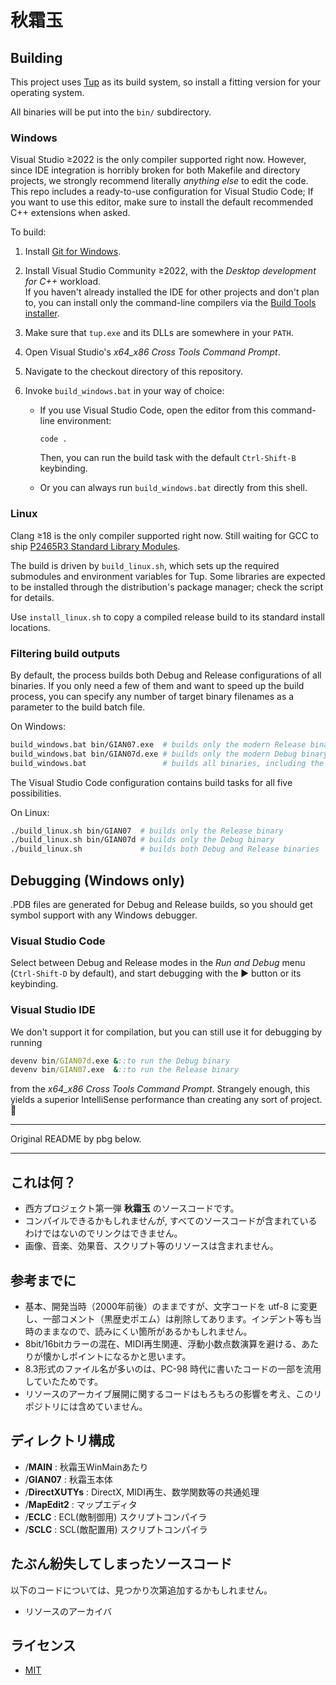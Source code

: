 # 秋霜玉

## Building

This project uses [Tup](https://gittup.org/tup/) as its build system, so install a fitting version for your operating system.

All binaries will be put into the `bin/` subdirectory.

### Windows

Visual Studio ≥2022 is the only compiler supported right now.
However, since IDE integration is horribly broken for both Makefile and directory projects, we strongly recommend literally *anything else* to edit the code.
This repo includes a ready-to-use configuration for Visual Studio Code; If you want to use this editor, make sure to install the default recommended C++ extensions when asked.

To build:

1. Install [Git for Windows](https://gitforwindows.org/).
2. Install Visual Studio Community ≥2022, with the *Desktop development for C++* workload.\
   If you haven't already installed the IDE for other projects and don't plan to, you can install only the command-line compilers via the [Build Tools installer](https://visualstudio.microsoft.com/downloads/#build-tools-for-visual-studio-2022).
3. Make sure that `tup.exe` and its DLLs are somewhere in your `PATH`.

4. Open Visual Studio's *x64_x86 Cross Tools Command Prompt*.
5. Navigate to the checkout directory of this repository.
6. Invoke `build_windows.bat` in your way of choice:
   * If you use Visual Studio Code, open the editor from this command-line environment:

     ```batch
     code .
     ```

     Then, you can run the build task with the default `Ctrl-Shift-B` keybinding.

   * Or you can always run `build_windows.bat` directly from this shell.

### Linux

Clang ≥18 is the only compiler supported right now.
Still waiting for GCC to ship [P2465R3 Standard Library Modules](https://wg21.link/P2465R3).

The build is driven by `build_linux.sh`, which sets up the required submodules and environment variables for Tup.
Some libraries are expected to be installed through the distribution's package manager; check the script for details.

Use `install_linux.sh` to copy a compiled release build to its standard install locations.

### Filtering build outputs

By default, the process builds both Debug and Release configurations of all binaries.
If you only need a few of them and want to speed up the build process, you can specify any number of target binary filenames as a parameter to the build batch file.

On Windows:

```sh
build_windows.bat bin/GIAN07.exe  # builds only the modern Release binary
build_windows.bat bin/GIAN07d.exe # builds only the modern Debug binary
build_windows.bat                 # builds all binaries, including the vintage ones
```

The Visual Studio Code configuration contains build tasks for all five possibilities.

On Linux:

```sh
./build_linux.sh bin/GIAN07  # builds only the Release binary
./build_linux.sh bin/GIAN07d # builds only the Debug binary
./build_linux.sh             # builds both Debug and Release binaries
```

## Debugging (Windows only)

.PDB files are generated for Debug and Release builds, so you should get symbol support with any Windows debugger.

### Visual Studio Code

Select between Debug and Release modes in the *Run and Debug* menu (`Ctrl-Shift-D` by default), and start debugging with the ▶ button or its keybinding.

### Visual Studio IDE

We don't support it for compilation, but you can still use it for debugging by running

```bat
devenv bin/GIAN07d.exe &::to run the Debug binary
devenv bin/GIAN07.exe  &::to run the Release binary
```

from the *x64_x86 Cross Tools Command Prompt*.
Strangely enough, this yields a superior IntelliSense performance than creating any sort of project. 🤷

----

Original README by pbg below.

----

## これは何？
* 西方プロジェクト第一弾 **秋霜玉** のソースコードです。
* コンパイルできるかもしれませんが, すべてのソースコードが含まれているわけではないのでリンクはできません。
* 画像、音楽、効果音、スクリプト等のリソースは含まれません。


## 参考までに
* 基本、開発当時（2000年前後）のままですが、文字コードを utf-8 に変更し、一部コメント（黒歴史ポエム）は削除してあります。インデント等も当時のままなので、読みにくい箇所があるかもしれません。
* 8bit/16bitカラーの混在、MIDI再生関連、浮動小数点数演算を避ける、あたりが懐かしポイントになるかと思います。
* 8.3形式のファイル名が多いのは、PC-98 時代に書いたコードの一部を流用していたためです。
* リソースのアーカイブ展開に関するコードはもろもろの影響を考え、このリポジトリには含めていません。


## ディレクトリ構成
* /**MAIN** : 秋霜玉WinMainあたり
* /**GIAN07** : 秋霜玉本体
* /**DirectXUTYs** : DirectX, MIDI再生、数学関数等の共通処理
* /**MapEdit2** : マップエディタ
* /**ECLC** : ECL(敵制御用) スクリプトコンパイラ
* /**SCLC** : SCL(敵配置用) スクリプトコンパイラ


## たぶん紛失してしまったソースコード
以下のコードについては、見つかり次第追加するかもしれません。
* リソースのアーカイバ


## ライセンス
* [MIT](LICENSE)
